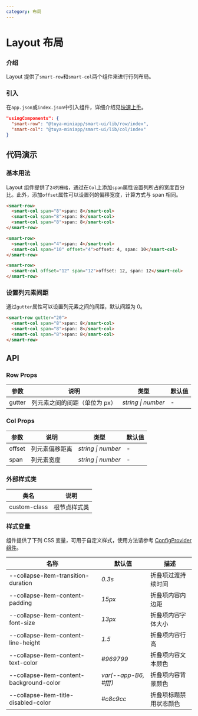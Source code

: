 ```yaml
---
category: 布局
---
```


# Layout 布局

### 介绍

Layout 提供了`smart-row`和`smart-col`两个组件来进行行列布局。

### 引入

在`app.json`或`index.json`中引入组件，详细介绍见[快速上手](/material/smartui?comId=help-getting-started&appType=miniapp)。

```json
"usingComponents": {
  "smart-row": "@tuya-miniapp/smart-ui/lib/row/index",
  "smart-col": "@tuya-miniapp/smart-ui/lib/col/index"
}
```

## 代码演示

### 基本用法

Layout 组件提供了`24列栅格`，通过在`Col`上添加`span`属性设置列所占的宽度百分比。此外，添加`offset`属性可以设置列的偏移宽度，计算方式与 span 相同。

```html
<smart-row>
  <smart-col span="8">span: 8</smart-col>
  <smart-col span="8">span: 8</smart-col>
  <smart-col span="8">span: 8</smart-col>
</smart-row>

<smart-row>
  <smart-col span="4">span: 4</smart-col>
  <smart-col span="10" offset="4">offset: 4, span: 10</smart-col>
</smart-row>

<smart-row>
  <smart-col offset="12" span="12">offset: 12, span: 12</smart-col>
</smart-row>
```

### 设置列元素间距

通过`gutter`属性可以设置列元素之间的间距，默认间距为 0。

```html
<smart-row gutter="20">
  <smart-col span="8">span: 8</smart-col>
  <smart-col span="8">span: 8</smart-col>
  <smart-col span="8">span: 8</smart-col>
</smart-row>
```

## API

### Row Props

| 参数   | 说明                          | 类型               | 默认值 |
| ------ | ----------------------------- | ------------------ | ------ |
| gutter | 列元素之间的间距（单位为 px） | _string \| number_ | -      |

### Col Props

| 参数   | 说明           | 类型               | 默认值 |
| ------ | -------------- | ------------------ | ------ |
| offset | 列元素偏移距离 | _string \| number_ | -      |
| span   | 列元素宽度     | _string \| number_ | -      |

### 外部样式类

| 类名         | 说明         |
| ------------ | ------------ |
| custom-class | 根节点样式类 |

### 样式变量

组件提供了下列 CSS 变量，可用于自定义样式，使用方法请参考 [ConfigProvider 组件](/material/smartui?comId=config-provider&appType=miniapp)。

| 名称                                          | 默认值                                       | 描述                                       |
| --------------------------------------------- | -------------------------------------------- | ------------------------------------------ |
| --collapse-item-transition-duration           | _0.3s_                                       | 折叠项过渡持续时间                         |
| --collapse-item-content-padding               | _15px_                                       | 折叠项内容内边距                           |
| --collapse-item-content-font-size             | _13px_                                       | 折叠项内容字体大小                         |
| --collapse-item-content-line-height           | _1.5_                                        | 折叠项内容行高                             |
| --collapse-item-content-text-color            | _#969799_                                    | 折叠项内容文本颜色                         |
| --collapse-item-content-background-color      | _var(--app-B6, #fff)_                        | 折叠项内容背景颜色                         |
| --collapse-item-title-disabled-color          | _#c8c9cc_                                    | 折叠项标题禁用状态颜色                     |